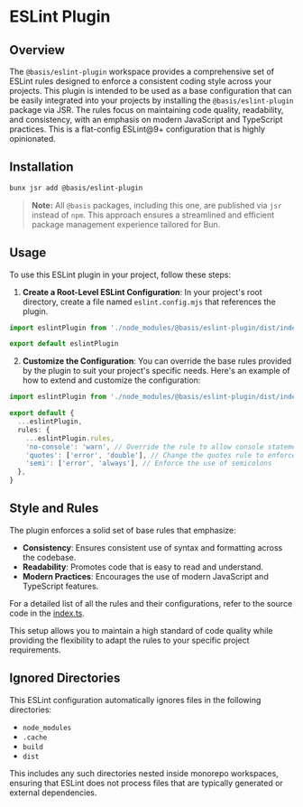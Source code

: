 # ESLint Plugin

## Overview

The `@basis/eslint-plugin` workspace provides a comprehensive set of ESLint rules designed to enforce a consistent coding style across your projects. This plugin is intended to be used as a base configuration that can be easily integrated into your projects by installing the `@basis/eslint-plugin` package via JSR. The rules focus on maintaining code quality, readability, and consistency, with an emphasis on modern JavaScript and TypeScript practices. This is a flat-config ESLint@9+ configuration that is highly opinionated.

## Installation

```sh
bunx jsr add @basis/eslint-plugin
```
> **Note:** All `@basis` packages, including this one, are published via `jsr` instead of `npm`. This approach ensures a streamlined and efficient package management experience tailored for Bun.

## Usage

To use this ESLint plugin in your project, follow these steps:

1. **Create a Root-Level ESLint Configuration**: In your project's root directory, create a file named `eslint.config.mjs` that references the plugin.

```ts
import eslintPlugin from './node_modules/@basis/eslint-plugin/dist/index.mjs'

export default eslintPlugin
```

2. **Customize the Configuration**: You can override the base rules provided by the plugin to suit your project's specific needs. Here's an example of how to extend and customize the configuration:

```ts
import eslintPlugin from './node_modules/@basis/eslint-plugin/dist/index.mjs'

export default {
  ...eslintPlugin,
  rules: {
    ...eslintPlugin.rules,
    'no-console': 'warn', // Override the rule to allow console statements with a warning
    'quotes': ['error', 'double'], // Change the quotes rule to enforce double quotes
    'semi': ['error', 'always'], // Enforce the use of semicolons
  },
}
```

## Style and Rules

The plugin enforces a solid set of base rules that emphasize:

- **Consistency**: Ensures consistent use of syntax and formatting across the codebase.
- **Readability**: Promotes code that is easy to read and understand.
- **Modern Practices**: Encourages the use of modern JavaScript and TypeScript features.

For a detailed list of all the rules and their configurations, refer to the source code in the [index.ts](./index.ts).

This setup allows you to maintain a high standard of code quality while providing the flexibility to adapt the rules to your specific project requirements.

## Ignored Directories

This ESLint configuration automatically ignores files in the following directories:

- `node_modules`
- `.cache`
- `build`
- `dist`

This includes any such directories nested inside monorepo workspaces, ensuring that ESLint does not process files that are typically generated or external dependencies.
